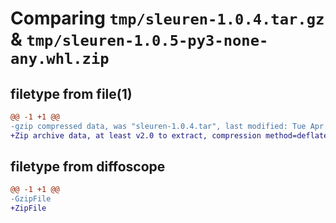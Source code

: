 # Comparing `tmp/sleuren-1.0.4.tar.gz` & `tmp/sleuren-1.0.5-py3-none-any.whl.zip`

## filetype from file(1)

```diff
@@ -1 +1 @@
-gzip compressed data, was "sleuren-1.0.4.tar", last modified: Tue Apr  4 20:29:25 2023, max compression
+Zip archive data, at least v2.0 to extract, compression method=deflate
```

## filetype from diffoscope

```diff
@@ -1 +1 @@
-GzipFile
+ZipFile
```

